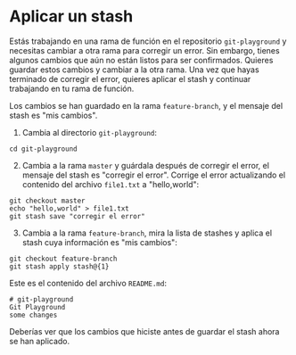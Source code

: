 # Aplicar un stash

Estás trabajando en una rama de función en el repositorio `git-playground` y necesitas cambiar a otra rama para corregir un error. Sin embargo, tienes algunos cambios que aún no están listos para ser confirmados. Quieres guardar estos cambios y cambiar a la otra rama. Una vez que hayas terminado de corregir el error, quieres aplicar el stash y continuar trabajando en tu rama de función.

Los cambios se han guardado en la rama `feature-branch`, y el mensaje del stash es "mis cambios".

1. Cambia al directorio `git-playground`:

```shell
cd git-playground
```

2. Cambia a la rama `master` y guárdala después de corregir el error, el mensaje del stash es "corregir el error". Corrige el error actualizando el contenido del archivo `file1.txt` a "hello,world":

```shell
git checkout master
echo "hello,world" > file1.txt
git stash save "corregir el error"
```

3. Cambia a la rama `feature-branch`, mira la lista de stashes y aplica el stash cuya información es "mis cambios":

```shell
git checkout feature-branch
git stash apply stash@{1}
```

Este es el contenido del archivo `README.md`:

```
# git-playground
Git Playground
some changes
```

Deberías ver que los cambios que hiciste antes de guardar el stash ahora se han aplicado.
